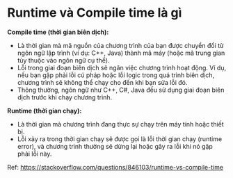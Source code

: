 # Runtime và Compile time là gì
**Compile time (thời gian biên dịch):**
- Là thời gian mà mã nguồn của chương trình của bạn được chuyển đổi từ ngôn ngữ lập trình (ví dụ: C++, Java) thành mã máy (hoặc mã trung gian tùy thuộc vào ngôn ngữ cụ thể).
- Lỗi trong giai đoạn biên dịch sẽ ngăn việc chương trình hoạt động. Ví dụ, nếu bạn gặp phải lỗi cú pháp hoặc lỗi logic trong quá trình biên dịch, chương trình sẽ không thể chạy cho đến khi bạn sửa lỗi đó.
- Thông thường, ngôn ngữ như C++, C#, Java đều sử dụng giai đoạn biên dịch trước khi chạy chương trình.

**Runtime (thời gian chạy):**
- Là thời gian mà chương trình đang thực sự chạy trên máy tính hoặc thiết bị.
- Lỗi xảy ra trong thời gian chạy sẽ được gọi là lỗi thời gian chạy (runtime error), và chương trình thường sẽ dừng lại hoặc gây ra lỗi khi nó gặp phải lỗi này.

Ref: https://stackoverflow.com/questions/846103/runtime-vs-compile-time